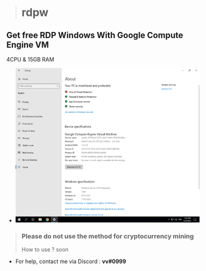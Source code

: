 > # rdpw
## Get free RDP Windows With Google Compute Engine VM
4CPU & 15GB RAM
* <img src="/screenshot.png" alt="" width="504" height="403" />
> ### Please do not use the method for cryptocurrency mining
> How to use ? soon
- For help, contact me via Discord : **vv#0999**

